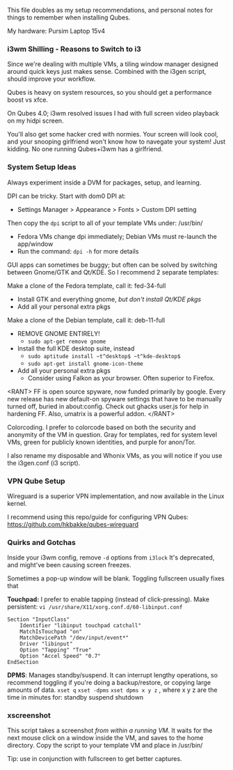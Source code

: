 This file doubles as my setup recommendations, and personal notes for things to remember when installing Qubes.

My hardware:  Pursim Laptop 15v4  


### i3wm Shilling - Reasons to Switch to i3

Since we're dealing with multiple VMs, a tiling window manager designed around quick keys just makes sense. Combined with the i3gen script, should improve your workflow. 

Qubes is heavy on system resources, so you should get a performance boost vs xfce.  

On Qubes 4.0; i3wm resolved issues I had with full screen video playback on my hidpi screen. 

You'll also get some hacker cred with normies. Your screen will look cool, and your snooping girlfriend won't know how to navegate your system!  Just kidding. No one running Qubes+i3wm has a girlfriend.


### System Setup Ideas

Always experiment inside a DVM for packages, setup, and learning.

DPI can be tricky. Start with dom0 DPI at: 
- Settings Manager > Appearance > Fonts > Custom DPI setting    

Then copy the `dpi` script to all of your template VMs under:  /usr/bin/
- Fedora VMs change dpi immediately; Debian VMs must re-launch the app/window
- Run the command: `dpi -h` for more details

GUI apps can sometimes be buggy; but often can be solved by switching between Gnome/GTK and Qt/KDE. So I recommend 2 separate templates:

Make a clone of the Fedora template, call it:  fed-34-full
- Install GTK and everything gnome, *but don't install Qt/KDE pkgs*
- Add all your personal extra pkgs

Make a clone of the Debian template, call it: deb-11-full 
- REMOVE GNOME ENTIRELY!     
   - `sudo apt-get remove gnome`	  
- Install the full KDE desktop suite, instead    
   - `sudo aptitude install ~t^desktop$ ~t^kde-desktop$`     
   - `sudo apt-get install gnome-icon-theme`    
- Add all your personal extra pkgs
   - Consider using Falkon as your browser. Often superior to Firefox.

\<RANT\> 
FF is open source spyware, now funded primarily by google. Every new release has new default-on spyware settings that have to be manually turned off, buried in about:config. Check out ghacks user.js for help in hardening FF. Also, umatrix is a powerful addon. 
\</RANT\>

Colorcoding.  I prefer to colorcode based on both the security and anonymity of the VM in question. Gray for templates, red for system level VMs, green for publicly known identities, and purple for anon/Tor. 

I also rename my disposable and Whonix VMs, as you will notice if you use the i3gen.conf (i3 script). 


### VPN Qube Setup

Wireguard is a superior VPN implementation, and now available in the Linux kernel.

I recommend using this repo/guide for configuring VPN Qubes:
https://github.com/hkbakke/qubes-wireguard

     
### Quirks and Gotchas 

Inside your i3wm config, remove `-d` options from `i3lock`
It's deprecated, and might've been causing screen freezes.

Sometimes a pop-up window will be blank.  Toggling fullscreen usually fixes that

**Touchpad:** I prefer to enable tapping (instead of click-pressing). Make persistent:
`vi /usr/share/X11/xorg.conf.d/60-libinput.conf`

```
Section "InputClass"  
	Identifier "libinput touchpad catchall"  
	MatchIsTouchpad "on"  
	MatchDevicePath "/dev/input/event*"  
	Driver "libinput"  
	Option "Tapping" "True"  
	Option "Accel Speed" "0.7"  
EndSection  
```

**DPMS**: Manages standby/suspend. It can interrupt lengthy operations, so recommend
toggling if you're doing a backup/restore, or copying large amounts of data.
`xset q`
`xset -dpms` 
`xset dpms x y z`  , where x y z are the time in minutes for: standby suspend shutdown


### xscreenshot

This script takes a screenshot *from within a running VM*. It waits for the next mouse click on a window inside the VM, and saves to the home directory.  Copy the script to your template VM and place in /usr/bin/ 

Tip: use in conjunction with fullscreen to get better captures.
